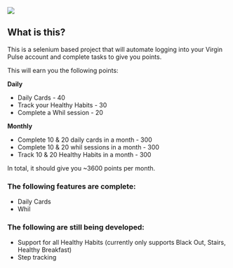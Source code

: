 ![](http://james.am/inactiveheader.png)

## What is this?
This is a selenium based project that will automate logging into your Virgin Pulse account and complete tasks to give you points.

This will earn you the following points:

**Daily**  
- Daily Cards - 40  
- Track your Healthy Habits - 30  
- Complete a Whil session - 20  

**Monthly**  
- Complete 10 & 20 daily cards in a month - 300  
- Complete 10 & 20 whil sessions in a month - 300  
- Track 10 & 20 Healthy Habits in a month - 300  

In total, it should give you ~3600 points per month.

### The following features are complete:

- Daily Cards  
- Whil  

### The following are still being developed:
- Support for all Healthy Habits (currently only supports Black Out, Stairs, Healthy Breakfast)  
- Step tracking  
